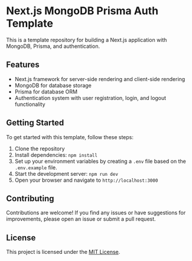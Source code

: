 # Next.js MongoDB Prisma Auth Template

This is a template repository for building a Next.js application with MongoDB, Prisma, and authentication.

## Features

- Next.js framework for server-side rendering and client-side rendering
- MongoDB for database storage
- Prisma for database ORM
- Authentication system with user registration, login, and logout functionality

## Getting Started

To get started with this template, follow these steps:

1. Clone the repository
2. Install dependencies: `npm install`
3. Set up your environment variables by creating a `.env` file based on the `.env.example` file.
4. Start the development server: `npm run dev`
5. Open your browser and navigate to `http://localhost:3000`

## Contributing

Contributions are welcome! If you find any issues or have suggestions for improvements, please open an issue or submit a pull request.

## License

This project is licensed under the [MIT License](LICENSE).
